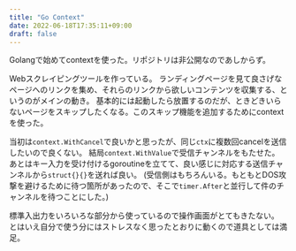 ```yaml
---
title: "Go Context"
date: 2022-06-18T17:35:11+09:00
draft: false
---
```


Golangで始めてcontextを使った。リポジトリは非公開なのであしからず。

Webスクレイピングツールを作っている。
ランディングページを見て良さげなページへのリンクを集め、それらのリンクから欲しいコンテンツを収集する、というのがメインの動き。
基本的には起動したら放置するのだが、ときどきいらないページをスキップしたくなる。このスキップ機能を追加するためにcontextを使った。

当初は`context.WithCancel`で良いかと思ったが、同じ`ctx`に複数回cancelを送信したいので良くない。
結局`context.WithValue`で受信チャンネルをもたせた。
あとはキー入力を受け付けるgoroutineを立てて、良い感じに対応する送信チャンネルから`struct{}{}`を送れば良い。
(受信側はもちろんいる。もともとDOS攻撃を避けるために待つ箇所があったので、そこで`timer.After`と並行して件のチャンネルを待つことにした。)

標準入出力をいろいろな部分から使っているので操作画面がとてもきたない。
とはいえ自分で使う分にはストレスなく思ったとおりに動くので道具としては満足。
